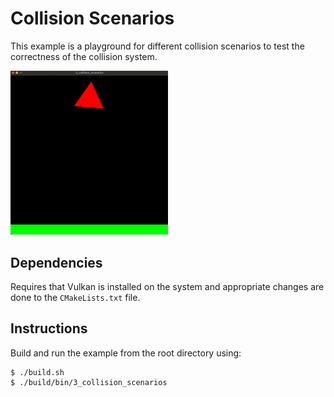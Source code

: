# Collision Scenarios 
This example is a playground for different collision scenarios to test the correctness of the collision system.

<img src="./doc/3_collision_scenarios.gif" width="50%" />

## Dependencies
Requires that Vulkan is installed on the system and appropriate changes are done to the `CMakeLists.txt` file.
## Instructions
Build and run the example from the root directory using:
````
$ ./build.sh
$ ./build/bin/3_collision_scenarios
````
